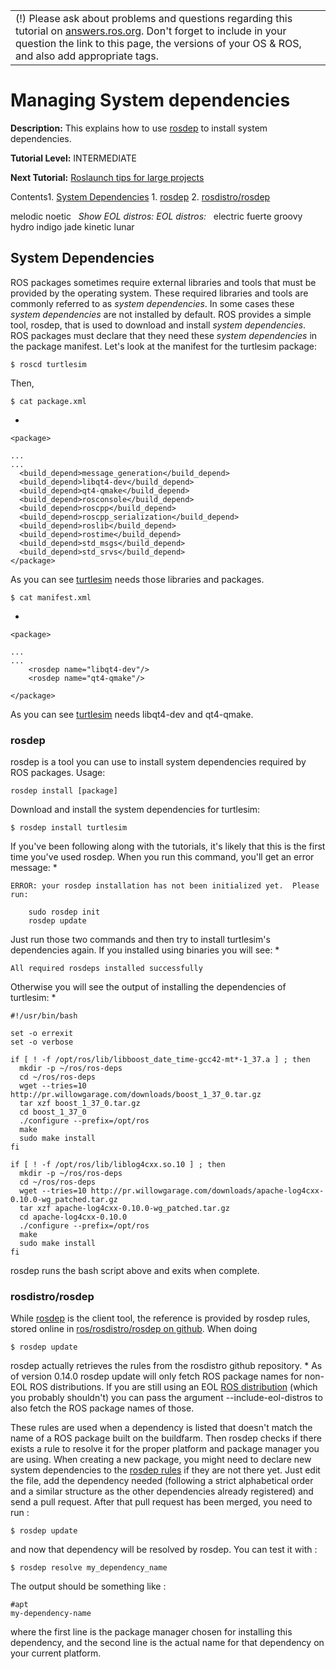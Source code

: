 

|  |
| --- |
| (!) Please ask about problems and questions regarding this tutorial on [answers.ros.org](http://answers.ros.org "http://answers.ros.org"). Don't forget to include in your question the link to this page, the versions of your OS & ROS, and also add appropriate tags. |

# Managing System dependencies

**Description:** This explains how to use [rosdep](/rosdep "/rosdep") to install system dependencies.  

**Tutorial Level:** INTERMEDIATE   

**Next Tutorial:** [Roslaunch tips for large projects](/ROS/Tutorials/Roslaunch%20tips%20for%20larger%20projects "/ROS/Tutorials/Roslaunch%20tips%20for%20larger%20projects")   

 Contents1. [System Dependencies](#System_Dependencies "#System_Dependencies")
	1. [rosdep](#rosdep "#rosdep")
	2. [rosdistro/rosdep](#rosdistro.2Frosdep "#rosdistro.2Frosdep")

 melodic 
 noetic 
  *Show EOL distros:* *EOL distros:*  
 electric 
 fuerte 
 groovy 
 hydro 
 indigo 
 jade 
 kinetic 
 lunar 

## System Dependencies

ROS packages sometimes require external libraries and tools that must be provided by the operating system. These required libraries and tools are commonly referred to as *system dependencies*. In some cases these *system dependencies* are not installed by default. ROS provides a simple tool, rosdep, that is used to download and install *system dependencies*. ROS packages must declare that they need these *system dependencies* in the package manifest. Let's look at the manifest for the turtlesim package: 
```
$ roscd turtlesim
```
Then, 
```
$ cat package.xml
```
* 
```
<package>

...
...
  <build_depend>message_generation</build_depend>
  <build_depend>libqt4-dev</build_depend>
  <build_depend>qt4-qmake</build_depend>
  <build_depend>rosconsole</build_depend>
  <build_depend>roscpp</build_depend>
  <build_depend>roscpp_serialization</build_depend>
  <build_depend>roslib</build_depend>
  <build_depend>rostime</build_depend>
  <build_depend>std_msgs</build_depend>
  <build_depend>std_srvs</build_depend>
</package>
```

As you can see [turtlesim](/turtlesim "/turtlesim") needs those libraries and packages. 

```
$ cat manifest.xml
```
* 
```
<package>

...
...
    <rosdep name="libqt4-dev"/>
    <rosdep name="qt4-qmake"/>

</package>
```

As you can see [turtlesim](/turtlesim "/turtlesim") needs libqt4-dev and qt4-qmake. 

### rosdep

rosdep is a tool you can use to install system dependencies required by ROS packages. Usage: 
```
rosdep install [package]
```
Download and install the system dependencies for turtlesim: 
```
$ rosdep install turtlesim
```
If you've been following along with the tutorials, it's likely that this is the first time you've used rosdep. When you run this command, you'll get an error message: * 
```
ERROR: your rosdep installation has not been initialized yet.  Please run:

    sudo rosdep init
    rosdep update
```

Just run those two commands and then try to install turtlesim's dependencies again. If you installed using binaries you will see: * 
```
All required rosdeps installed successfully
```

Otherwise you will see the output of installing the dependencies of turtlesim: * 
```
#!/usr/bin/bash

set -o errexit
set -o verbose

if [ ! -f /opt/ros/lib/libboost_date_time-gcc42-mt*-1_37.a ] ; then
  mkdir -p ~/ros/ros-deps
  cd ~/ros/ros-deps
  wget --tries=10 http://pr.willowgarage.com/downloads/boost_1_37_0.tar.gz
  tar xzf boost_1_37_0.tar.gz
  cd boost_1_37_0
  ./configure --prefix=/opt/ros
  make
  sudo make install
fi

if [ ! -f /opt/ros/lib/liblog4cxx.so.10 ] ; then
  mkdir -p ~/ros/ros-deps
  cd ~/ros/ros-deps
  wget --tries=10 http://pr.willowgarage.com/downloads/apache-log4cxx-0.10.0-wg_patched.tar.gz
  tar xzf apache-log4cxx-0.10.0-wg_patched.tar.gz
  cd apache-log4cxx-0.10.0
  ./configure --prefix=/opt/ros
  make
  sudo make install
fi
```

rosdep runs the bash script above and exits when complete. 
### rosdistro/rosdep

While [rosdep](http://wiki.ros.org/ROS/Tutorials/rosdep#rosdep "http://wiki.ros.org/ROS/Tutorials/rosdep#rosdep") is the client tool, the reference is provided by rosdep rules, stored online in [ros/rosdistro/rosdep on github](https://github.com/ros/rosdistro/tree/master/rosdep "https://github.com/ros/rosdistro/tree/master/rosdep"). When doing 
```
$ rosdep update
```
rosdep actually retrieves the rules from the rosdistro github repository. * As of version 0.14.0 rosdep update will only fetch ROS package names for non-EOL ROS distributions. If you are still using an EOL [ROS distribution](/Distributions "/Distributions") (which you probably shouldn't) you can pass the argument --include-eol-distros to also fetch the ROS package names of those.

These rules are used when a dependency is listed that doesn't match the name of a ROS package built on the buildfarm. Then rosdep checks if there exists a rule to resolve it for the proper platform and package manager you are using. When creating a new package, you might need to declare new system dependencies to the [rosdep rules](https://github.com/ros/rosdistro/tree/master/rosdep "https://github.com/ros/rosdistro/tree/master/rosdep") if they are not there yet. Just edit the file, add the dependency needed (following a strict alphabetical order and a similar structure as the other dependencies already registered) and send a pull request. After that pull request has been merged, you need to run : 
```
$ rosdep update
```
and now that dependency will be resolved by rosdep. You can test it with : 
```
$ rosdep resolve my_dependency_name
```
The output should be something like : 
```
#apt
my-dependency-name
```
where the first line is the package manager chosen for installing this dependency, and the second line is the actual name for that dependency on your current platform. 

